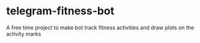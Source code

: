 # telegram-fitness-bot
A free time project to make bot track fitness activities and draw plots on the activity marks
